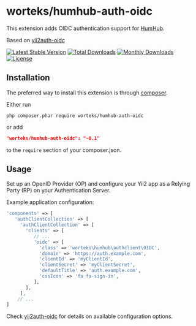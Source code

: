 # worteks/humhub-auth-oidc

This extension adds OIDC authentication support for [HumHub](https://github.com/humhub/humhub).

Based on [yii2auth-oidc](http://github.com/Worteks/yii2auth-oidc)

[![Latest Stable Version](https://poser.pugx.org/worteks/humhub-auth-oidc/v/stable)](https://packagist.org/packages/worteks/humhub-auth-oidc)
[![Total Downloads](https://poser.pugx.org/worteks/humhub-auth-oidc/downloads)](https://packagist.org/packages/worteks/humhub-auth-oidc)
[![Monthly Downloads](https://poser.pugx.org/worteks/humhub-auth-oidc/d/monthly)](https://packagist.org/packages/worteks/humhub-auth-oidc)
[![License](https://poser.pugx.org/worteks/humhub-auth-oidc/license)](https://packagist.org/packages/worteks/humhub-auth-oidc)

## Installation

The preferred way to install this extension is through [composer](http://getcomposer.org/download/).

Either run

```
php composer.phar require worteks/humhub-auth-oidc
```

or add

```json
"worteks/humhub-auth-oidc": "~0.1"
```

to the `require` section of your composer.json.

## Usage

Set up an OpenID Provider (OP) and configure your Yii2 app as a Relying Party (RP) on your Authentication Server.

Example application configuration:

```php
'components' => [
   'authClientCollection' => [
     'authClientCollection' => [
       'clients' => [
          // ...
          'oidc' => [
            'class' => 'worteks\humhub\authclient\OIDC',
            'domain' => 'https://auth.example.com',
            'clientId' => 'myClientId',
            'clientSecret' => 'myClientSecret',
            'defaultTitle' => 'auth.example.com',
            'cssIcon' => 'fa fa-sign-in',
          ],
       ],
     ],
    // ...
]
```

Check [yii2auth-oidc](http://github.com/Worteks/yii2auth-oidc) for details on available configuration options.
